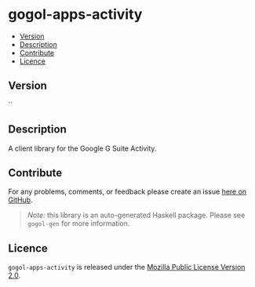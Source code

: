 # gogol-apps-activity

* [Version](#version)
* [Description](#description)
* [Contribute](#contribute)
* [Licence](#licence)


## Version

``


## Description

A client library for the Google G Suite Activity.


## Contribute

For any problems, comments, or feedback please create an issue [here on GitHub](https://github.com/brendanhay/gogol/issues).

> _Note:_ this library is an auto-generated Haskell package. Please see `gogol-gen` for more information.


## Licence

`gogol-apps-activity` is released under the [Mozilla Public License Version 2.0](http://www.mozilla.org/MPL/).
